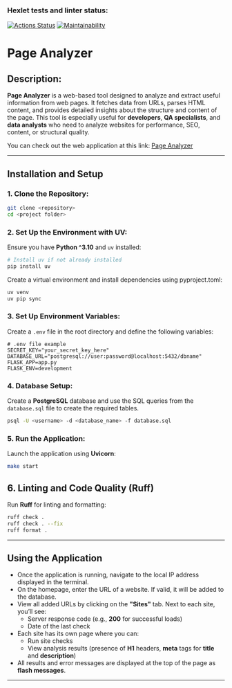 ### Hexlet tests and linter status:

[![Actions Status](https://github.com/LovichLevich/python-project-83/actions/workflows/hexlet-check.yml/badge.svg)](https://github.com/LovichLevich/python-project-83/actions)
[![Maintainability](https://api.codeclimate.com/v1/badges/e996d71e3f298f7a8cc9/maintainability)](https://codeclimate.com/github/LovichLevich/python-project-83/maintainability)

# **Page Analyzer**

## **Description:**
**Page Analyzer** is a web-based tool designed to analyze and extract useful information from web pages. It fetches data from URLs, parses HTML content, and provides detailed insights about the structure and content of the page. This tool is especially useful for **developers**, **QA specialists**, and **data analysts** who need to analyze websites for performance, SEO, content, or structural quality.

You can check out the web application at this link: [Page Analyzer](https://python-project-83-13a1.onrender.com)

---

## **Installation and Setup**

### **1. Clone the Repository:**
```bash
git clone <repository>
cd <project folder>

```

### **2. Set Up the Environment with UV:**
Ensure you have **Python ^3.10** and `uv` installed:

```bash
# Install uv if not already installed
pip install uv
```

Create a virtual environment and install dependencies using pyproject.toml:

```bash
uv venv
uv pip sync
```

### **3. Set Up Environment Variables:**
Create a `.env` file in the root directory and define the following variables:

```plaintext
# .env file example
SECRET_KEY="your_secret_key_here"
DATABASE_URL="postgresql://user:password@localhost:5432/dbname"
FLASK_APP=app.py
FLASK_ENV=development
```

### **4. Database Setup:**
Create a **PostgreSQL** database and use the SQL queries from the `database.sql` file to create the required tables.

```bash
psql -U <username> -d <database_name> -f database.sql
```

### **5. Run the Application:**
Launch the application using **Uvicorn**:

```bash
make start
```

## **6. Linting and Code Quality (Ruff)**
Run **Ruff** for linting and formatting:

```bash
ruff check .
ruff check . --fix
ruff format .
```

---

## **Using the Application**

- Once the application is running, navigate to the local IP address displayed in the terminal.
- On the homepage, enter the URL of a website. If valid, it will be added to the database.
- View all added URLs by clicking on the **"Sites"** tab. Next to each site, you’ll see:
  - Server response code (e.g., **200** for successful loads)
  - Date of the last check
- Each site has its own page where you can:
  - Run site checks
  - View analysis results (presence of **H1** headers, **meta** tags for **title** and **description**)
- All results and error messages are displayed at the top of the page as **flash messages**.

---
